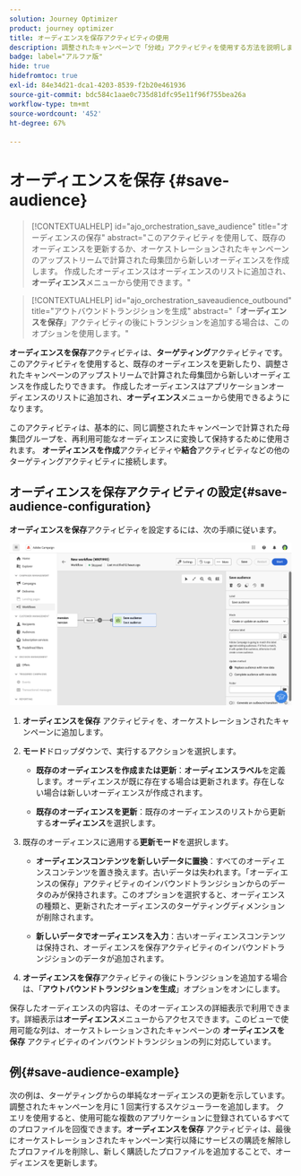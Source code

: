 ```yaml
---
solution: Journey Optimizer
product: journey optimizer
title: オーディエンスを保存アクティビティの使用
description: 調整されたキャンペーンで「分岐」アクティビティを使用する方法を説明します
badge: label="アルファ版"
hide: true
hidefromtoc: true
exl-id: 84e34d21-dca1-4203-8539-f2b20e461936
source-git-commit: bdc584c1aae0c735d81dfc95e11f96f755bea26a
workflow-type: tm+mt
source-wordcount: '452'
ht-degree: 67%

---
```


# オーディエンスを保存 {#save-audience}

>[!CONTEXTUALHELP]
>id="ajo_orchestration_save_audience"
>title="オーディエンスの保存"
>abstract="このアクティビティを使用して、既存のオーディエンスを更新するか、オーケストレーションされたキャンペーンのアップストリームで計算された母集団から新しいオーディエンスを作成します。 作成したオーディエンスはオーディエンスのリストに追加され、**オーディエンス**&#x200B;メニューから使用できます。"

>[!CONTEXTUALHELP]
>id="ajo_orchestration_saveaudience_outbound"
>title="アウトバウンドトランジションを生成"
>abstract="「**オーディエンスを保存**」アクティビティの後にトランジションを追加する場合は、このオプションを使用します。"

**オーディエンスを保存**&#x200B;アクティビティは、**ターゲティング**&#x200B;アクティビティです。このアクティビティを使用すると、既存のオーディエンスを更新したり、調整されたキャンペーンのアップストリームで計算された母集団から新しいオーディエンスを作成したりできます。 作成したオーディエンスはアプリケーションオーディエンスのリストに追加され、**オーディエンス**&#x200B;メニューから使用できるようになります。

このアクティビティは、基本的に、同じ調整されたキャンペーンで計算された母集団グループを、再利用可能なオーディエンスに変換して保持するために使用されます。 **オーディエンスを作成**&#x200B;アクティビティや&#x200B;**結合**&#x200B;アクティビティなどの他のターゲティングアクティビティに接続します。

## オーディエンスを保存アクティビティの設定{#save-audience-configuration}

**オーディエンスを保存**&#x200B;アクティビティを設定するには、次の手順に従います。

![](../assets/workflow-save-audience.png)

1. **オーディエンスを保存** アクティビティを、オーケストレーションされたキャンペーンに追加します。

1. **モード**&#x200B;ドロップダウンで、実行するアクションを選択します。

   * **既存のオーディエンスを作成または更新**：**オーディエンスラベル**&#x200B;を定義します。オーディエンスが既に存在する場合は更新されます。存在しない場合は新しいオーディエンスが作成されます。

   * **既存のオーディエンスを更新**：既存のオーディエンスのリストから更新する&#x200B;**オーディエンス**&#x200B;を選択します。

1. 既存のオーディエンスに適用する&#x200B;**更新モード**&#x200B;を選択します。

   * **オーディエンスコンテンツを新しいデータに置換**：すべてのオーディエンスコンテンツを置き換えます。古いデータは失われます。「オーディエンスの保存」アクティビティのインバウンドトランジションからのデータのみが保持されます。このオプションを選択すると、オーディエンスの種類と、更新されたオーディエンスのターゲティングディメンションが削除されます。

   * **新しいデータでオーディエンスを入力**：古いオーディエンスコンテンツは保持され、オーディエンスを保存アクティビティのインバウンドトランジションのデータが追加されます。

1. **オーディエンスを保存**&#x200B;アクティビティの後にトランジションを追加する場合は、「**アウトバウンドトランジションを生成**」オプションをオンにします。

保存したオーディエンスの内容は、そのオーディエンスの詳細表示で利用できます。詳細表示は&#x200B;**オーディエンス**&#x200B;メニューからアクセスできます。このビューで使用可能な列は、オーケストレーションされたキャンペーンの **オーディエンスを保存** アクティビティのインバウンドトランジションの列に対応しています。


## 例{#save-audience-example}

次の例は、ターゲティングからの単純なオーディエンスの更新を示しています。調整されたキャンペーンを月に 1 回実行するスケジューラーを追加します。 クエリを使用すると、使用可能な複数のアプリケーションに登録されているすべてのプロファイルを回復できます。**オーディエンスを保存** アクティビティは、最後にオーケストレーションされたキャンペーン実行以降にサービスの購読を解除したプロファイルを削除し、新しく購読したプロファイルを追加することで、オーディエンスを更新します。
